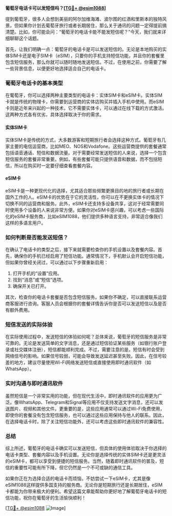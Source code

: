 **葡萄牙电话卡可以发短信吗？[[TG💪+ @esim1088](https://t.me/s/esim1088)]**

提到葡萄牙，很多人会想到美丽的阿尔加维海滩、波尔图的红酒和里斯本的独特风景。但如果你计划去葡萄牙旅行或者长期居住，那么关于通讯的问题一定得提前搞清楚。比如，你可能会问：“葡萄牙的电话卡能不能发短信呢？”今天，我们就来详细聊聊这个话题。

首先，让我们明确一点：葡萄牙的电话卡是可以发送短信的。无论是本地购买的实体SIM卡还是电子SIM卡（eSIM），只要你的手机支持短信功能，并且你的套餐里包含短信服务，那么你就可以随时随地发送短信。不过，在使用之前，你需要了解一些背景信息，以便更好地选择适合自己的电话卡。

### 葡萄牙电话卡的基本类型

在葡萄牙，你可以选择两种主要类型的电话卡：实体SIM卡和eSIM卡。实体SIM卡就是传统的物理卡，你需要到运营商的实体店购买并插入手机中使用。而eSIM卡则是近年来兴起的一种技术，它不需要实体卡，可以通过在线下载的方式激活。这两种方式各有优劣，具体选择取决于你的需求。

#### 实体SIM卡

实体SIM卡是传统的方式，大多数游客和短期旅行者会选择这种方式。葡萄牙有几家主要的电信运营商，比如MEO、NOS和Vodafone。这些运营商提供的套餐通常包括语音通话、短信和数据流量。对于需要经常发送短信的人来说，选择一个包含短信服务的套餐非常重要。例如，有些套餐可能只提供语音和数据，而不包括短信，所以在购买时一定要仔细查看套餐内容。

#### eSIM卡

eSIM卡是一种更现代化的选择，尤其适合那些频繁更换目的地的旅行者或长期在国外工作的人。eSIM卡的优势在于它的灵活性，你可以在不更换实体卡的情况下切换不同的运营商和服务。此外，eSIM卡还支持多设备共享，这对于经常需要同时使用多个设备的人来说非常方便。如果你对eSIM卡感兴趣，可以考虑一些国际化的eSIM卡服务商，比如eSIM1088，他们提供多种语言支持，非常适合像我们这样的多语言用户。

### 如何判断是否能发送短信？

在确认了电话卡的类型之后，接下来就需要检查你的手机设置以及套餐内容。首先，确保你的手机已经启用了短信功能。通常情况下，手机默认会开启短信功能，但如果你曾经关闭过，可以通过以下步骤重新启用：

1. 打开手机的“设置”应用。
2. 找到“消息”或“短信”选项。
3. 确保开关已打开。

其次，检查你的电话卡套餐是否包含短信服务。如果你不确定，可以直接联系运营商客服进行咨询。客服人员会根据你的套餐详情告诉你是否可以发送短信以及是否有额外费用。

### 短信发送的实际体验

在实际使用过程中，发送短信的体验如何呢？总体来说，葡萄牙的短信服务是非常可靠的。无论是发送简单的文字消息，还是通过短信验证某些服务（如银行账户登录或社交媒体注册），短信都能顺利完成。不过，需要注意的是，短信有时会受到网络信号的影响。如果信号较弱，可能会导致发送延迟甚至失败。因此，在信号较差的地方，建议尽量使用Wi-Fi网络发送短信或直接使用即时通讯软件（如WhatsApp）。

### 实时沟通与即时通讯软件

虽然短信是一个非常实用的功能，但在现代生活中，即时通讯软件的应用更为广泛。像WhatsApp、Telegram和Signal等应用不仅支持发送文字消息，还可以发送图片、视频和其他文件。更重要的是，这些应用通常可以通过Wi-Fi免费使用，即使你的套餐没有包含短信服务，也可以通过这些应用保持与他人的联系。因此，在选择电话卡时，除了关注短信功能外，还可以考虑这些即时通讯软件的兼容性。

### 总结

综上所述，葡萄牙的电话卡确实可以发送短信，但具体的使用体验取决于你选择的电话卡类型、套餐内容以及手机设置。无论你是选择传统的实体SIM卡还是更灵活的eSIM卡，都可以享受到便捷的短信服务。当然，随着即时通讯软件的普及，短信的重要性可能有所下降，但它仍然是一个不可或缺的通信工具。

如果你正在为选择合适的电话卡而烦恼，不妨尝试一下eSIM卡，尤其是像eSIM1088这样提供多国支持的服务商。无论你是短期旅行还是长期居住，eSIM卡都能为你带来极大的便利。希望这篇文章能帮助你更好地了解葡萄牙电话卡的短信功能，祝你在葡萄牙的生活愉快顺利！

[[TG💪+ @esim1088](https://t.me/s/esim1088) ![Image](https://i.postimg.cc/4NQfJmqS/Snipaste-2025-05-13-00-14-12.png)]